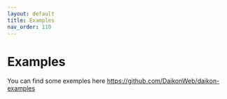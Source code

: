 ```yaml
---
layout: default
title: Examples
nav_order: 110
---
```


# Examples
You can find some exemples here https://github.com/DaikonWeb/daikon-examples